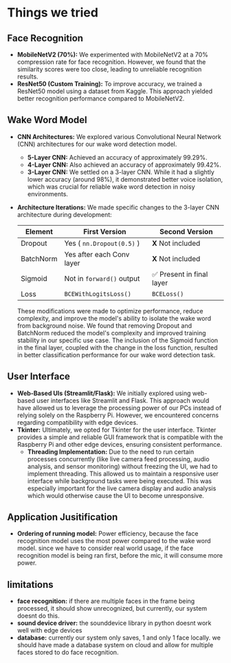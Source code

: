 # Things we tried

## Face Recognition

* **MobileNetV2 (70%):** We experimented with MobileNetV2 at a 70% compression rate for face recognition. However, we found that the similarity scores were too close, leading to unreliable recognition results.
* **ResNet50 (Custom Training):** To improve accuracy, we trained a ResNet50 model using a dataset from Kaggle. This approach yielded better recognition performance compared to MobileNetV2.

## Wake Word Model

* **CNN Architectures:** We explored various Convolutional Neural Network (CNN) architectures for our wake word detection model.
    * **5-Layer CNN:** Achieved an accuracy of approximately 99.29%.
    * **4-Layer CNN:** Also achieved an accuracy of approximately 99.42%.
    * **3-Layer CNN:** We settled on a 3-layer CNN. While it had a slightly lower accuracy (around 98%), it demonstrated better voice isolation, which was crucial for reliable wake word detection in noisy environments.

* **Architecture Iterations:** We made specific changes to the 3-layer CNN architecture during development:

    | Element     | First Version                 | Second Version             |
    |-------------|-------------------------------|----------------------------|
    | Dropout     | Yes ( `nn.Dropout(0.5)` )     | **X** Not included         |
    | BatchNorm   | Yes after each Conv layer    | **X** Not included         |
    | Sigmoid     | Not in `forward()` output      | ✅ Present in final layer  |
    | Loss        | `BCEWithLogitsLoss()`         | `BCELoss()`                |

    These modifications were made to optimize performance, reduce complexity, and improve the model's ability to isolate the wake word from background noise. We found that removing Dropout and BatchNorm reduced the model's complexity and improved training stability in our specific use case. The inclusion of the Sigmoid function in the final layer, coupled with the change in the loss function, resulted in better classification performance for our wake word detection task.

## User Interface

* **Web-Based UIs (Streamlit/Flask):** We initially explored using web-based user interfaces like Streamlit and Flask. This approach would have allowed us to leverage the processing power of our PCs instead of relying solely on the Raspberry Pi. However, we encountered concerns regarding compatibility with edge devices.
* **Tkinter:** Ultimately, we opted for Tkinter for the user interface. Tkinter provides a simple and reliable GUI framework that is compatible with the Raspberry Pi and other edge devices, ensuring consistent performance.
    * **Threading Implementation:** Due to the need to run certain processes concurrently (like live camera feed processing, audio analysis, and sensor monitoring) without freezing the UI, we had to implement threading. This allowed us to maintain a responsive user interface while background tasks were being executed. This was especially important for the live camera display and audio analysis which would otherwise cause the UI to become unresponsive.
 
## Application Jusitification
* **Ordering of running model:** Power efficiency, because the face recognition model uses the most power compared to the wake word model. since we have to consider real world usage, if the face recognition model is being ran first, before the mic, it will consume more power.


## limitations
* **face recognition:** if there are multiple faces in the frame being processed, it should show unrecognized, but currently, our system doesnt do this.
* **sound device driver:** the sounddevice library in python doesnt work well with edge devices
* **database:** currently our system only saves, 1 and only 1 face locally. we should have made a database system on cloud and allow for multiple faces stored to do face recognition.
